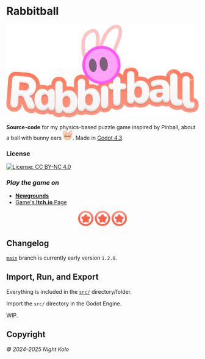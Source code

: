 # Rabbitball

![Rabbitball's Logo](img/rabbitball-logo.svg "Rabbitball Logo")

**Source-code** for my physics-based puzzle game inspired by Pinball, about a ball with bunny ears <img src="img/thank-you-for-playing.png" width="25px" height="25px">. Made in [Godot 4.3](https://godotengine.org/).

### License

[![License: CC BY-NC 4.0](https://img.shields.io/badge/License-CC_BY--NC_4.0-lightgrey.svg)](https://creativecommons.org/licenses/by-nc/4.0/)

### ***Play the game on***

- [**Newgrounds**](https://www.newgrounds.com/portal/view/952625)
- [Game's **Itch.io** Page](https://night-kolo.itch.io/rabbitball)

<p align="center">
  <img src="img/mini-bumper-icon.png" width="40px" height="40px">
  <img src="img/mini-bumper-icon.png" width="40px" height="40px">
  <img src="img/mini-bumper-icon.png" width="40px" height="40px">
</p>

## Changelog

[`main`](https://github.com/nightkolo/Rabbitball/commits/main/) branch is currently early version `1.2.0`. 

## Import, Run, and Export

Everything is included in the [`src/`](src/) directory/folder.

Import the `src/` directory in the Godot Engine.

WIP.

## Copyright

*&#169; 2024-2025 Night Kolo* 